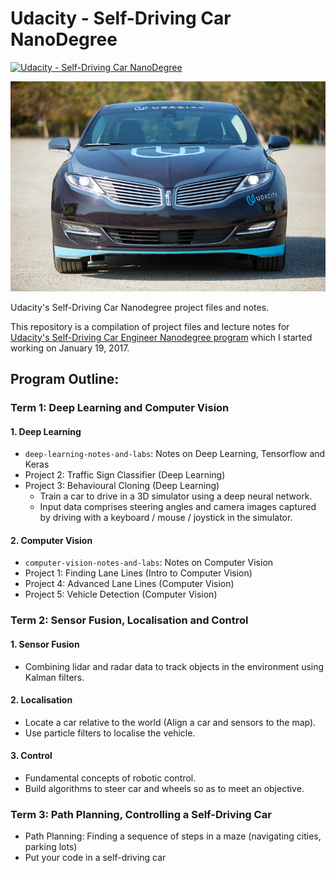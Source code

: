# Udacity - Self-Driving Car NanoDegree

[![Udacity - Self-Driving Car NanoDegree](https://s3.amazonaws.com/udacity-sdc/github/shield-carnd.svg)](http://www.udacity.com/drive)


<img src="computer-vision-notes-and-labs\car.jpeg" alt="Self-Driving Car" width="800px">


Udacity's Self-Driving Car Nanodegree project files and notes.

This repository is a compilation of project files and lecture notes for [Udacity's Self-Driving Car Engineer Nanodegree program](https://www.udacity.com/drive) which I started working on January 19, 2017.


## Program Outline:
### Term 1: Deep Learning and Computer Vision


#### 1. Deep Learning
- `deep-learning-notes-and-labs`: Notes on Deep Learning, Tensorflow and Keras
- Project 2: Traffic Sign Classifier (Deep Learning)
- Project 3: Behavioural Cloning (Deep Learning)
    - Train a car to drive in a 3D simulator using a deep neural network. 
    - Input data comprises steering angles and camera images captured by driving with a keyboard / mouse / joystick in the simulator.

#### 2. Computer Vision
- `computer-vision-notes-and-labs`: Notes on Computer Vision
- Project 1: Finding Lane Lines (Intro to Computer Vision)
- Project 4: Advanced Lane Lines (Computer Vision)
- Project 5: Vehicle Detection (Computer Vision)



### Term 2: Sensor Fusion, Localisation and Control

#### 1. Sensor Fusion
- Combining lidar and radar data to track objects in the environment using Kalman filters.
#### 2. Localisation
- Locate a car relative to the world (Align a car and sensors to the map).
- Use particle filters to localise the vehicle.
#### 3. Control
- Fundamental concepts of robotic control.
- Build algorithms to steer car and wheels so as to meet an objective.

### Term 3: Path Planning, Controlling a Self-Driving Car
- Path Planning: Finding a sequence of steps in a maze (navigating cities, parking lots)
- Put your code in a self-driving car